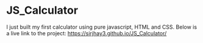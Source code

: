 # JS_Calculator

I just built my first calculator using pure javascript, HTML and CSS.
Below is a live link to the project: https://sirjhay3.github.io/JS_Calculator/


